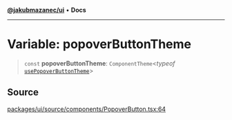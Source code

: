 [**@jakubmazanec/ui**](../README.md) • **Docs**

---

# Variable: popoverButtonTheme

> `const` **popoverButtonTheme**: `ComponentTheme`\<_typeof_
> [`usePopoverButtonTheme`](../functions/usePopoverButtonTheme.md)\>

## Source

[packages/ui/source/components/PopoverButton.tsx:64](https://github.com/jakubmazanec/tools/blob/ff982fbbc1a4d22edeaae8b283ad7d8de4b15bd8/packages/ui/source/components/PopoverButton.tsx#L64)
